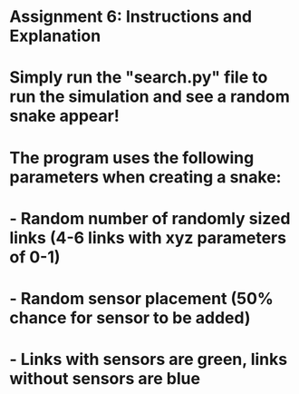# Assignment 6: Instructions and Explanation
# Simply run the "search.py" file to run the simulation and see a random snake appear!
# The program uses the following parameters when creating a snake:
# - Random number of randomly sized links (4-6 links with xyz parameters of 0-1)
# - Random sensor placement (50% chance for sensor to be added)
# - Links with sensors are green, links without sensors are blue
